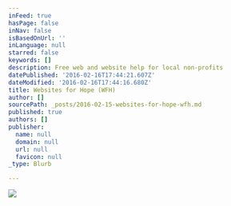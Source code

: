 ```yaml
---
inFeed: true
hasPage: false
inNav: false
isBasedOnUrl: ''
inLanguage: null
starred: false
keywords: []
description: Free web and website help for local non-profits
datePublished: '2016-02-16T17:44:21.607Z'
dateModified: '2016-02-16T17:44:16.680Z'
title: Websites for Hope (WFH)
author: []
sourcePath: _posts/2016-02-15-websites-for-hope-wfh.md
published: true
authors: []
publisher:
  name: null
  domain: null
  url: null
  favicon: null
_type: Blurb

---
```

![](https://the-grid-user-content.s3-us-west-2.amazonaws.com/410e9213-c6dc-43dc-bfe7-3cae0e2b0203.png)